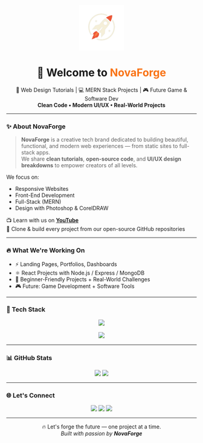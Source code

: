 <!-- Profile Banner -->
<p align="center">
  <img src="NovaForgeLogoNoBG.png" width="120px" />
</p>

<h1 align="center">🚀 Welcome to <span style="color:#f97316">NovaForge</span></h1>

<p align="center">
  🎨 Web Design Tutorials | 💻 MERN Stack Projects | 🎮 Future Game & Software Dev<br>
  <strong>Clean Code • Modern UI/UX • Real-World Projects</strong>
</p>

---

### ✨ About NovaForge

> **NovaForge** is a creative tech brand dedicated to building beautiful, functional, and modern web experiences — from static sites to full-stack apps.  
> We share **clean tutorials**, **open-source code**, and **UI/UX design breakdowns** to empower creators of all levels.

We focus on:
- Responsive Websites
- Front-End Development
- Full-Stack (MERN)
- Design with Photoshop & CorelDRAW

📺 Learn with us on [**YouTube**](https://youtube.com/@YourChannelName)  
📁 Clone & build every project from our open-source GitHub repositories

---

### 🔥 What We're Working On

- ⚡ Landing Pages, Portfolios, Dashboards
- ⚛️ React Projects with Node.js / Express / MongoDB
- 🧠 Beginner-Friendly Projects + Real-World Challenges
- 🎮 Future: Game Development + Software Tools

---

### 🧰 Tech Stack

<p align="center">
  <img src="https://skillicons.dev/icons?i=html,css,js,react,nodejs,express,mongodb,github,vscode,figma,photoshop" />
</p>

<p align="center">
  <img src="https://img.shields.io/badge/CorelDRAW-00B900?style=for-the-badge&logo=coreldraw&logoColor=white" />
</p>

---

### 📊 GitHub Stats

<p align="center">
  <img src="https://github-readme-stats.vercel.app/api?username=YourGitHubUsername&show_icons=true&theme=radical" width="48%" />
  <img src="https://github-readme-stats.vercel.app/api/top-langs/?username=YourGitHubUsername&layout=compact&theme=radical" width="48%" />
</p>

---

### 🌐 Let's Connect

<p align="center">
  <a href="https://youtube.com/@YourChannelName"><img src="https://img.shields.io/badge/YouTube-%2312100E.svg?&style=for-the-badge&logo=youtube&logoColor=white" /></a>
  <a href="https://instagram.com/YourIG"><img src="https://img.shields.io/badge/Instagram-%23E1306C.svg?&style=for-the-badge&logo=instagram&logoColor=white" /></a>
  <a href="https://facebook.com/YourFB"><img src="https://img.shields.io/badge/Facebook-%233B5998.svg?&style=for-the-badge&logo=facebook&logoColor=white" /></a>
</p>

---

<p align="center">
  🔥 Let's forge the future — one project at a time.<br/>
  <i>Built with passion by <strong>NovaForge</strong></i>
</p>
